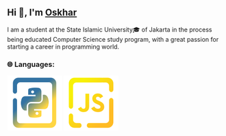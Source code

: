 ## Hi 👋, I'm [Oskhar](https://moskhar.my.id)
I am a student at the State Islamic University🎓 of Jakarta in the process being educated Computer Science study program, with a great passion for starting a career in programming world.

### 🌐 Languages:
[![Python](./docs/img/Language/candy_img/python.svg)](https://github.com/MuhamadOskhar?tab=repositories&language=python)
[![Python](./docs/img/Language/candy_img/javascript.svg)](https://github.com/MuhamadOskhar?tab=repositories&language=javascript)
<!--
**MuhamadOskhar/MuhamadOskhar** is a ✨ _special_ ✨ repository because its `README.md` (this file) appears on your GitHub profile.

Here are some ideas to get you started:

- 🔭 I’m currently working on ...
- 🌱 I’m currently learning ...
- 👯 I’m looking to collaborate on ...
- 🤔 I’m looking for help with ...
- 💬 Ask me about ...
- 📫 How to reach me: ...
- 😄 Pronouns: ...
- ⚡ Fun fact: ...
-->
